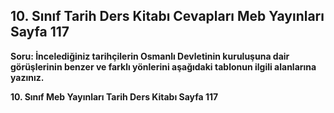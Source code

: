 ## 10. Sınıf Tarih Ders Kitabı Cevapları Meb Yayınları Sayfa 117

**Soru: İncelediğiniz tarihçilerin Osmanlı Devletinin kuruluşuna dair görüşlerinin benzer ve farklı yönlerini aşağıdaki tablonun ilgili alanlarına yazınız.**

**10. Sınıf Meb Yayınları Tarih Ders Kitabı Sayfa 117**